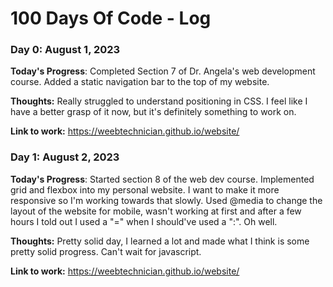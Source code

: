 # 100 Days Of Code - Log

### Day 0: August 1, 2023


**Today's Progress**: Completed Section 7 of Dr. Angela's web development course. Added a static navigation bar to the top of my website.

**Thoughts:** Really struggled to understand positioning in CSS. I feel like I have a better grasp of it now, but it's definitely something to work on.

**Link to work:** https://weebtechnician.github.io/website/

### Day 1: August 2, 2023

**Today's Progress**: Started section 8 of the web dev course. Implemented grid and flexbox into my personal website. I want to make it more responsive so I'm working towards that slowly. Used @media to change the layout of the website for mobile, wasn't working at first and after a few hours I told out I used a "=" when I should've used a ":". Oh well.

**Thoughts:** Pretty solid day, I learned a lot and made what I think is some pretty solid progress. Can't wait for javascript.

**Link to work:** https://weebtechnician.github.io/website/

